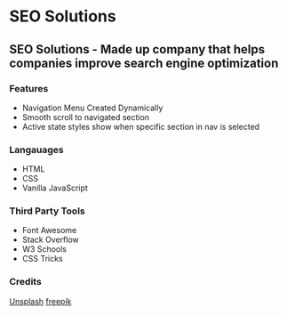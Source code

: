 # SEO Solutions

## SEO Solutions - Made up company that helps companies improve search engine optimization

### Features

- Navigation Menu Created Dynamically
- Smooth scroll to navigated section
- Active state styles show when specific section in nav is selected

### Langauages

- HTML
- CSS
- Vanilla JavaScript

### Third Party Tools

- Font Awesome
- Stack Overflow
- W3 Schools
- CSS Tricks

### Credits

[Unsplash](www.unsplash.com)
[freepik](https://www.freepik.com/)
